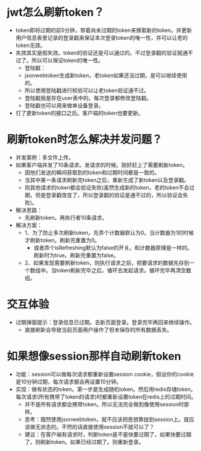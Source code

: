 # jwt怎么刷新token？
* token即将过期的前5分钟，带着尚未过期的token来换取新的token。并更新用户信息表里记录的登录戳来保证本次登录token的唯一性，并可以让老的token无效。
* 失效其实是假失效。token的验证还是可以通过的。不过登录戳的验证就通不过了。所以可以保证token的唯一性。
    - 登陆戳：
    - jsonwebtoken生成新token，老token如果还没过期，是可以继续使用的。
    - 所以使用登陆戳进行校验可以让老token验证通不过。
    - 登陆戳我是存在user表中的。每次登录都修改登陆戳。
    - 登陆戳也可以用来做单设备登录。
* 打了更新token的接口之后。客户端的token也要更新。

# 刷新token时怎么解决并发问题？
* 并发案例：多文件上传。
* 如果客户端并发了10条请求。发请求的时候。刚好赶上了需要刷新token。
    - 因他们发送的瞬间获取到的token和过期时间都是一致的。
    - 当其中某一条请求刷新完token之后，重新生成了新token以及登录戳。
    - 则其他请求的token都会验证失败(虽然生成新的token，老的token不会过期，但是登录戳改变了，所以登录戳的验证是通不过的，所以验证会失败)。
* 解决思路：
    - 先刷新token。再执行者10条请求。
* 解决方案：
    - 1、为了防止多次刷新token。先弄个计数器默认为0。当计数器为1的时候才刷新token。刷新完重置为0。
        - 或者弄个isRefreshing默认为false的开关。和计数器原理是一样的。刷新时为true。刷新完重置为false。
    - 2、如果发现需要刷新token，则执行请求之前，把要请求的数据先存到一个数组中。当token刷新完毕之后，循环去发起请求。循环完毕再清空数组。

# 交互体验
* 过期弹窗提示：登录信息已过期。去新页面登录。登录完毕再回来继续操作。
    - 直接刷新会导致当前页面用户操作了但未保存的所有数据丢失。

# 如果想像session那样自动刷新token
* 功能：session可以做每次请求都重新设置session cookie，假设你的cookie是10分钟过期，每次请求都会再设置10分钟。
* 实现：做有状态的token。第一步是生成随机token。然后用redis存储token。每次请求(所有携带了token的请求)时都重新设置token在redis上的过期时间。
    - 并不是所有请求都会携带token。所以无法完全做到像使用session时那样。
    - 思考：既然使用jsonwebtoken，就不应该把思想靠拢到session上。就应该做无状态的。不然的话直接使用session不就可以了？
    - 建议：在客户端有请求时，判断token是不是快要过期了，如果快要过期了。则刷新token。如果已经过期了。则重新登录。
